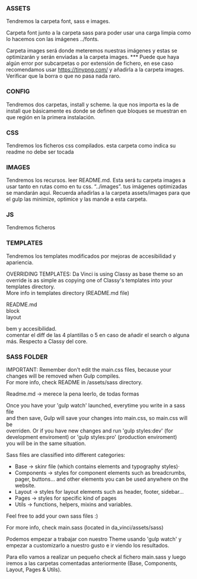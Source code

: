 ### **ASSETS**

Tendremos la carpeta font, sass e images. 

Carpeta font junto a la carpeta sass para poder usar una carga limpia como lo hacemos con las imágenes ../fonts. 

Carpeta images será donde meteremos nuestras imágenes y estas se optimizarán y serán enviadas a la carpeta images. \*\*\* Puede que haya algún error por subcarpetas o por extensión de fichero, en ese caso recomendamos usar <https://tinypng.com/> y añadirla a la carpeta images. Verificar que la borra o que no pasa nada raro. 

### **CONFIG**

Tendremos dos carpetas, install y scheme. la que nos importa es la de install que básicamente es donde se definen que bloques se muestran en que región en la primera instalación.

### **CSS**

Tendremos los ficheros css compilados. esta carpeta como indica su readme no debe ser tocada

### **IMAGES**

Tendremos los recursos. leer README.md. Esta será tu carpeta images a usar tanto en rutas como en tu css. “../images”. tus imágenes optimizadas se mandarán aqui. Recuerda añadirlas a la carpeta assets/images para que el gulp las minimize, optimice y las mande a esta carpeta.

### **JS**

Tendremos ficheros

### **TEMPLATES**

Tendremos los templates modificados por mejoras de accesibilidad y apariencia.

OVERRIDING TEMPLATES: Da Vinci is using Classy as base theme so an override is as simple as copying one of Classy's templates into your templates directory.  
More info in templates directory (README.md file)

README.md  
block  
layout

bem y accesibilidad.   
comentar el diff de las 4 plantillas o 5 en caso de añadir el search o alguna más. Respecto a Classy del core.

### **SASS FOLDER**

IMPORTANT: Remember don't edit the main.css files, because your changes will be removed when Gulp compiles.  
For more info, check README in /assets/sass directory.

Readme.md → merece la pena leerlo, de todas formas 

Once you have your 'gulp watch' launched, everytime you write in a sass file  
and then save, Gulp will save your changes into main.css, so main.css will be  
overriden. Or if you have new changes and run 'gulp styles:dev' (for  
development enviroment) or 'gulp styles:pro' (production enviroment)  
you will be in the same situation.

Sass files are classified into different categories:

* Base → skinr file (which contains elements and typography styles)·
* Components → styles for component elements such as breadcrumbs, pager, buttons... and other elements you can be used anywhere on the website.
* Layout → styles for layout elements such as header, footer, sidebar...
* Pages → styles for specific kind of pages
* Utils → functions, helpers, mixins and variables.

Feel free to add your own sass files :)

For more info, check main.sass (located in da\_vinci/assets/sass)

Podemos empezar a trabajar con nuestro Theme usando 'gulp watch' y empezar a customizarlo a nuestro gusto e ir viendo los resultados.

Para ello vamos a realizar un pequeño check al fichero main.sass y luego iremos a las carpetas comentadas anteriormente (Base, Components, Layout, Pages & Utils).  